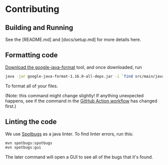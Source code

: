 # Contributing

## Building and Running

See the [README.md] and [docs/setup.md] for more details here.

## Formatting code

[Download the google-java-format](https://github.com/google/google-java-format/releases/download/v1.16.0/google-java-format-1.16.0-all-deps.jar) tool, and once downloaded, run

```bash
java -jar google-java-format-1.16.0-all-deps.jar -i `find src/main/java/edu/suffolk -name *.java ! -name CodeTableConstants.java ! -name FilingCode.java`
```

To format all of your files.

(Note: this command might change slightly! If anything unexpected happens, see if the command in the [GitHub Action workflow](.github/workflows/formatting.yml) has changed first.)

## Linting the code

We use [Spotbugs](https://spotbugs.readthedocs.io/en/latest/introduction.html#) as a java linter. To find linter errors, run this:

```bash
mvn spotbugs:spotbugs
mvn spotbugs:gui
```

The later command will open a GUI to see all of the bugs that it's found.

